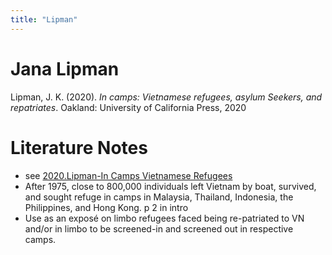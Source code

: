 ```yaml
---
title: "Lipman"
---
```

# Jana Lipman

Lipman, J. K. (2020). _In camps: Vietnamese refugees, asylum Seekers, and repatriates_. Oakland: University of California Press, 2020

# Literature Notes
- see [2020.Lipman-In Camps Vietnamese Refugees](002.LiteratureNotes/2020.Lipman-In%20Camps%20Vietnamese%20Refugees.md)
- After 1975, close to 800,000 individuals left Vietnam by boat, survived, and sought refuge in camps in Malaysia, Thailand, Indonesia, the Philippines, and Hong Kong. p 2 in intro 
- Use as an exposé on limbo refugees faced being re-patriated to VN and/or in limbo to be screened-in and screened out in respective camps.
